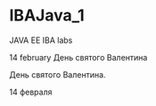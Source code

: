 # IBAJava_1
JAVA EE IBA labs

 14 february
 День святого Валентина


День святого Валентина.

14 февраля


